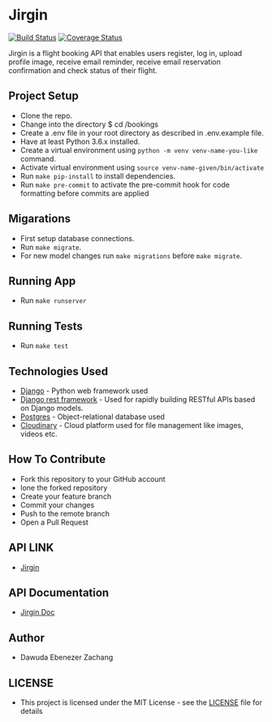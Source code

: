 
# Jirgin

[![Build Status](https://travis-ci.org/zachang/jirgin.svg?branch=develop)](https://travis-ci.org/zachang/jirgin)
[![Coverage Status](https://coveralls.io/repos/github/zachang/jirgin/badge.svg?branch=develop)](https://coveralls.io/github/zachang/jirgin?branch=develop)

Jirgin is a flight booking API that enables users register, log in, upload profile image, receive email reminder, receive email reservation confirmation and check status of their flight.

## Project Setup

- Clone the repo.
- Change into the directory $ cd /bookings
- Create a .env file in your root directory as described in .env.example file.
- Have at least Python 3.6.x installed.
- Create a virtual environment using `python -m venv venv-name-you-like` command.
- Activate virtual environment using `source venv-name-given/bin/activate`
- Run `make pip-install` to install dependencies.
- Run `make pre-commit` to activate the pre-commit hook for code formatting before commits are applied

## Migarations

- First setup database connections.
- Run `make migrate`.
- For new model changes run `make migrations` before `make migrate`.

## Running App

- Run `make runserver`

## Running Tests

- Run `make test`

## Technologies Used

- [Django](https://www.djangoproject.com/) - Python web framework used
- [Django rest framework](https://www.django-rest-framework.org/) - Used for rapidly building RESTful APIs based on Django models.
- [Postgres](https://www.postgresql.org/) - Object-relational database used
- [Cloudinary](https://cloudinary.com/) - Cloud platform used for file management like images, videos etc.

## How To Contribute

- Fork this repository to your GitHub account
- lone the forked repository
- Create your feature branch
- Commit your changes
- Push to the remote branch
- Open a Pull Request

## API LINK

- [Jirgin](https://jirgin.herokuapp.com/)

## API Documentation

- [Jirgin Doc](https://documenter.getpostman.com/view/7627295/S1TR3zRv?version=latest)

## Author

- Dawuda Ebenezer Zachang

## LICENSE

- This project is licensed under the MIT License - see the [LICENSE](https://github.com/zachang/jirgin/blob/develop/LICENSE) file for details
